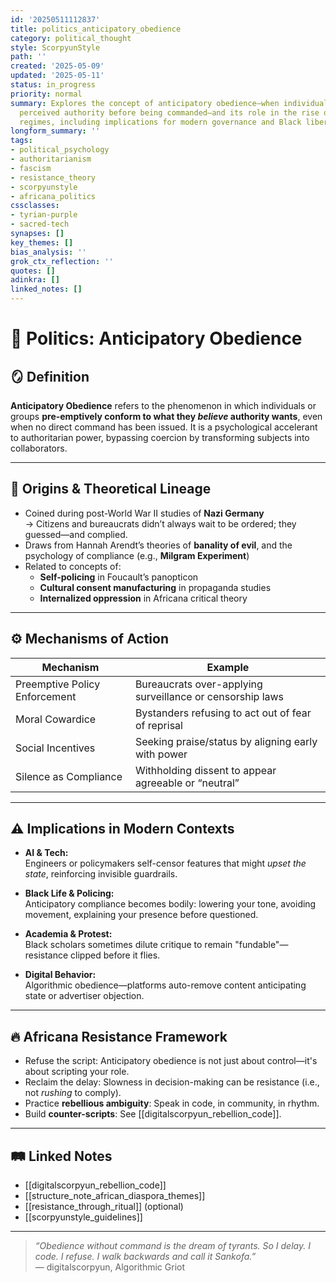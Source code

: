 ```yaml
---
id: '20250511112837'
title: politics_anticipatory_obedience
category: political_thought
style: ScorpyunStyle
path: ''
created: '2025-05-09'
updated: '2025-05-11'
status: in_progress
priority: normal
summary: Explores the concept of anticipatory obedience—when individuals comply with
  perceived authority before being commanded—and its role in the rise of authoritarian
  regimes, including implications for modern governance and Black liberation thought.
longform_summary: ''
tags:
- political_psychology
- authoritarianism
- fascism
- resistance_theory
- scorpyunstyle
- africana_politics
cssclasses:
- tyrian-purple
- sacred-tech
synapses: []
key_themes: []
bias_analysis: ''
grok_ctx_reflection: ''
quotes: []
adinkra: []
linked_notes: []
---
```



# 🧠 Politics: Anticipatory Obedience

## 🪞 Definition

**Anticipatory Obedience** refers to the phenomenon in which individuals or groups **pre-emptively conform to what they *believe* authority wants**, even when no direct command has been issued. It is a psychological accelerant to authoritarian power, bypassing coercion by transforming subjects into collaborators.

---

## 🧬 Origins & Theoretical Lineage

- Coined during post-World War II studies of **Nazi Germany**  
  → Citizens and bureaucrats didn’t always wait to be ordered; they guessed—and complied.  
- Draws from Hannah Arendt’s theories of **banality of evil**, and the psychology of compliance (e.g., **Milgram Experiment**)
- Related to concepts of:
  - **Self-policing** in Foucault’s panopticon
  - **Cultural consent manufacturing** in propaganda studies
  - **Internalized oppression** in Africana critical theory

---

## ⚙️ Mechanisms of Action

| Mechanism                 | Example                                                  |
|---------------------------|----------------------------------------------------------|
| Preemptive Policy Enforcement | Bureaucrats over-applying surveillance or censorship laws |
| Moral Cowardice              | Bystanders refusing to act out of fear of reprisal      |
| Social Incentives            | Seeking praise/status by aligning early with power      |
| Silence as Compliance        | Withholding dissent to appear agreeable or “neutral”     |

---

## ⚠️ Implications in Modern Contexts

- **AI & Tech:**  
  Engineers or policymakers self-censor features that might *upset the state*, reinforcing invisible guardrails.

- **Black Life & Policing:**  
  Anticipatory compliance becomes bodily: lowering your tone, avoiding movement, explaining your presence before questioned.

- **Academia & Protest:**  
  Black scholars sometimes dilute critique to remain "fundable"—resistance clipped before it flies.

- **Digital Behavior:**  
  Algorithmic obedience—platforms auto-remove content anticipating state or advertiser objection.

---

## 🔥 Africana Resistance Framework

- Refuse the script: Anticipatory obedience is not just about control—it's about scripting your role.  
- Reclaim the delay: Slowness in decision-making can be resistance (i.e., not *rushing* to comply).  
- Practice **rebellious ambiguity**: Speak in code, in community, in rhythm.  
- Build **counter-scripts**: See [[digitalscorpyun_rebellion_code]].

---

## 🛤️ Linked Notes

- [[digitalscorpyun_rebellion_code]]  
- [[structure_note_african_diaspora_themes]]  
- [[resistance_through_ritual]] (optional)  
- [[scorpyunstyle_guidelines]]

---

> _“Obedience without command is the dream of tyrants. So I delay. I code. I refuse. I walk backwards and call it Sankofa.”_  
> — digitalscorpyun, Algorithmic Griot
